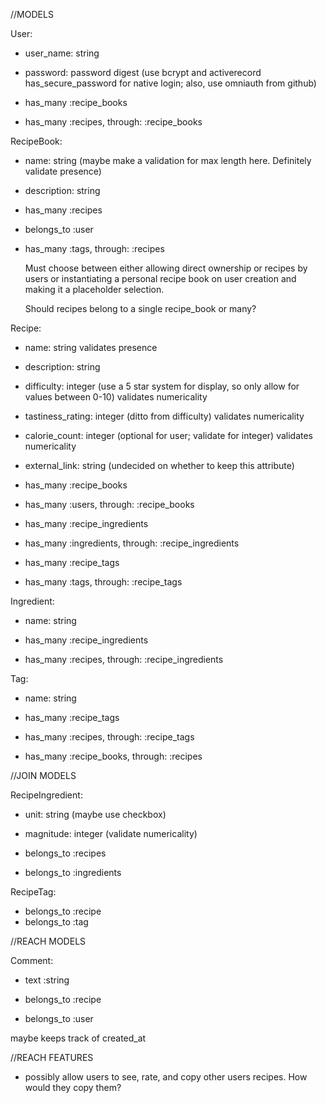 //MODELS

User:

- user_name: string
- password: password digest (use bcrypt and activerecord has_secure_password for native login; also, use omniauth from github)

- has_many :recipe_books
- has_many :recipes, through: :recipe_books

RecipeBook:

- name: string (maybe make a validation for max length here. Definitely validate presence)
- description: string


- has_many :recipes
- belongs_to :user
- has_many :tags, through: :recipes

    Must choose between either allowing direct ownership or recipes by users or instantiating a personal recipe book on user creation and making it a placeholder selection.

    Should recipes belong to a single recipe_book or many?

Recipe:

- name: string
    validates presence
- description: string
- difficulty: integer (use a 5 star system for display, so only allow for values between 0-10)
    validates numericality
- tastiness_rating: integer (ditto from difficulty)
    validates numericality
- calorie_count: integer (optional for user; validate for integer)
    validates numericality
- external_link: string (undecided on whether to keep this attribute)

- has_many :recipe_books
- has_many :users, through: :recipe_books
- has_many :recipe_ingredients
- has_many :ingredients, through: :recipe_ingredients
- has_many :recipe_tags
- has_many :tags, through: :recipe_tags

Ingredient:

- name: string

- has_many :recipe_ingredients
- has_many :recipes, through: :recipe_ingredients

Tag:

- name: string

- has_many :recipe_tags
- has_many :recipes, through: :recipe_tags

- has_many :recipe_books, through: :recipes

//JOIN MODELS

RecipeIngredient:

- unit: string (maybe use checkbox)
- magnitude: integer (validate numericality)

- belongs_to :recipes
- belongs_to :ingredients

RecipeTag:

- belongs_to :recipe
- belongs_to :tag

//REACH MODELS

Comment:

- text :string

- belongs_to :recipe
- belongs_to :user

maybe keeps track of created_at


//REACH FEATURES

- possibly allow users to see, rate, and copy other users recipes. How would they copy them?